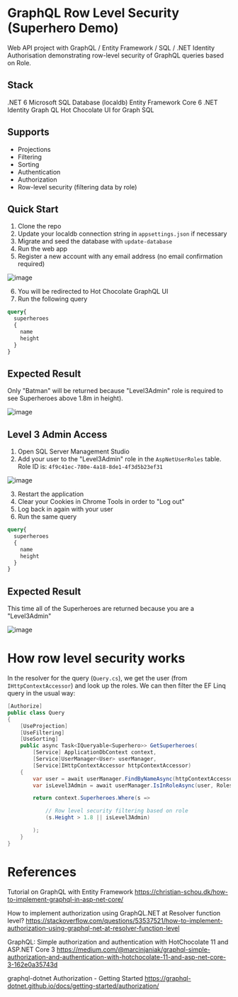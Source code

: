 # GraphQL Row Level Security (Superhero Demo)

Web API project with GraphQL / Entity Framework / SQL / .NET Identity Authorisation demonstrating row-level security of GraphQL queries based on Role.

## Stack

.NET 6
Microsoft SQL Database (localdb)
Entity Framework Core 6
.NET Identity
Graph QL
Hot Chocolate UI for Graph SQL

## Supports

- Projections
- Filtering
- Sorting
- Authentication
- Authorization
- Row-level security (filtering data by role)

## Quick Start

1. Clone the repo
2. Update your localdb connection string in `appsettings.json` if necessary
3. Migrate and seed the database with `update-database`
4. Run the web app
5. Register a new account with any email address (no email confirmation required)

![image](https://user-images.githubusercontent.com/80036622/174424113-7a8ff064-ca6c-44f4-a774-88776d83626f.png)

6. You will be redirected to Hot Chocolate GraphQL UI
7. Run the following query

```graphql
query{
  superheroes
  {
    name
    height
  }
}
```

## Expected Result

Only "Batman" will be returned because "Level3Admin" role is required to see Superheroes above 1.8m in height).

![image](https://user-images.githubusercontent.com/80036622/174423948-b8323cae-5c52-4502-b1aa-a47dd4bbde42.png)

## Level 3 Admin Access

1. Open SQL Server Management Studio
2. Add your user to the "Level3Admin" role in the `AspNetUserRoles` table. Role ID is: `4f9c41ec-780e-4a18-8de1-4f3d5b23ef31`

![image](https://user-images.githubusercontent.com/80036622/174424140-9193fcf8-282e-4f97-94ca-14eb7cc7e8c5.png)

3. Restart the application
4. Clear your Cookies in Chrome Tools in order to "Log out"
5. Log back in again with your user
6. Run the same query

```graphql
query{
  superheroes
  {
    name
    height
  }
}
```

## Expected Result

This time all of the Superheroes are returned because you are a "Level3Admin"

![image](https://user-images.githubusercontent.com/80036622/174423914-ed2cfe64-c14d-4754-a65a-3f9f60fb21f7.png)


# How row level security works

In the resolver for the query (`Query.cs`), we get the user (from `IHttpContextAccessor`) and look up the roles.
We can then filter the EF Linq query in the usual way:

```csharp
[Authorize]
public class Query
{
    [UseProjection]
    [UseFiltering]
    [UseSorting]
    public async Task<IQueryable<Superhero>> GetSuperheroes(
        [Service] ApplicationDbContext context, 
        [Service]UserManager<User> userManager, 
        [Service]IHttpContextAccessor httpContextAccessor)
    {
        var user = await userManager.FindByNameAsync(httpContextAccessor.HttpContext.User.Identity.Name);
        var isLevel3Admin = await userManager.IsInRoleAsync(user, Roles.Level3Admin);

        return context.Superheroes.Where(s =>

            // Row level security filtering based on role
            (s.Height > 1.8 || isLevel3Admin)

        );
    }
}
```

# References

Tutorial on GraphQL with Entity Framework
https://christian-schou.dk/how-to-implement-graphql-in-asp-net-core/

How to implement authorization using GraphQL.NET at Resolver function level?
https://stackoverflow.com/questions/53537521/how-to-implement-authorization-using-graphql-net-at-resolver-function-level

GraphQL: Simple authorization and authentication with HotChocolate 11 and ASP.NET Core 3
https://medium.com/@marcinjaniak/graphql-simple-authorization-and-authentication-with-hotchocolate-11-and-asp-net-core-3-162e0a35743d

graphql-dotnet Authorization - Getting Started
https://graphql-dotnet.github.io/docs/getting-started/authorization/
